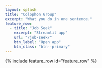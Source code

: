 ```yaml
---
layout: splash
title: "Colophon Group"
excerpt: "What you do in one sentence."
feature_row:
  - title: "Job Seek"
    excerpt: "Streamlit app"
    url: "/job-seek/"
    btn_label: "Open app"
    btn_class: "btn--primary"
---
```

{% include feature_row id="feature_row" %}
